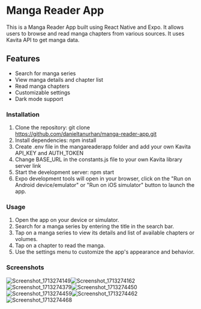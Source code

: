 # Manga Reader App
This is a Manga Reader App built using React Native and Expo. It allows users to browse and read manga chapters from various sources. It uses Kavita API to get manga data.

## Features
- Search for manga series
- View manga details and chapter list
- Read manga chapters
- Customizable settings
- Dark mode support
### Installation
1. Clone the repository: git clone https://github.com/danieltanurhan/manga-reader-app.git
2. Install dependencies: npm install
3. Create .env file in the mangareaderapp folder and add your own Kavita API_KEY and AUTH_TOKEN
4. Change BASE_URL in the constants.js file to your own Kavita library server link
5. Start the development server: npm start
6. Expo development tools will open in your browser, click on the "Run on Android device/emulator" or "Run on iOS simulator" button to launch the app.
### Usage
1. Open the app on your device or simulator.
2. Search for a manga series by entering the title in the search bar.
3. Tap on a manga series to view its details and list of available chapters or volumes.
4. Tap on a chapter to read the manga.
5. Use the settings menu to customize the app's appearance and behavior.
### Screenshots

![Screenshot_1713274149](https://github.com/danieltanurhan/mangareader/assets/32969802/d747cb5c-4e69-4e56-a91b-42be413a3f23)![Screenshot_1713274162](https://github.com/danieltanurhan/mangareader/assets/32969802/e2a350b5-b6fd-4fc8-a3ed-0c99f35c8d7a)![Screenshot_1713274379](https://github.com/danieltanurhan/mangareader/assets/32969802/e9f49c1d-8b50-4317-976b-ace6be071823)![Screenshot_1713274450](https://github.com/danieltanurhan/mangareader/assets/32969802/e2b15654-8c00-40cd-b7c5-75516a8283a5)
![Screenshot_1713274459](https://github.com/danieltanurhan/mangareader/assets/32969802/62766d24-41a0-4b27-b866-935db0fba1e7)![Screenshot_1713274462](https://github.com/danieltanurhan/mangareader/assets/32969802/99a10e75-854f-4009-94d4-a90a3b35c8dd)![Screenshot_1713274468](https://github.com/danieltanurhan/mangareader/assets/32969802/d26bbe11-3e0b-4d4e-ae0d-db5dedd2ba26)
